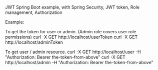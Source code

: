 JWT Spring Boot example, with Spring Security, JWT token, Role management, Authorization

Example:

To get the token for user or admin. (Admin role covers user role permissions)
curl -X GET http://localhost/userToken
curl -X GET http://localhost/adminToken

To get user / admin resource.
curl -X GET http://localhost/user -H "Authorization: Bearer the-token-from-above"
curl -X GET http://localhost/admin -H "Authorization: Bearer the-token-from-above"
